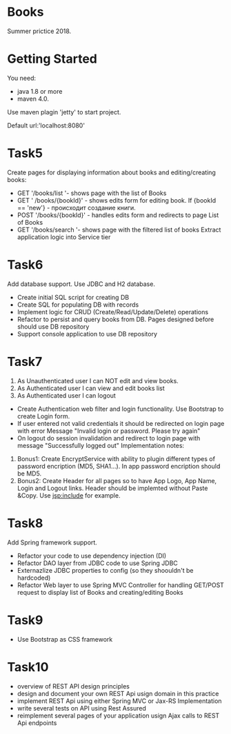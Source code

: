 # Books
Summer prictice 2018.
# Getting Started
You need:
- java 1.8 or more
- maven 4.0.

 Use maven plagin 'jetty' to start project.
 
 Default url:'localhost:8080'
# Task5
Create pages for displaying information about books and editing/creating books:
- GET   '/books/list '- shows page with the list of Books
- GET  ' /books/{bookId}' - shows edits form for editing book. If {bookId == 'new'} - происходит создание книги.
- POST '/books/{bookId}' - handles edits form and redirects to page List of Books
- GET   '/books/search '- shows page with the filtered list of books 
Extract application logic into Service tier
# Task6
 Add database support. Use JDBC and H2 database.
- Create initial SQL script for creating DB
- Create SQL for populating DB with records
- Implement logic for CRUD (Create/Read/Update/Delete) operations
- Refactor to persist and query books from DB. Pages designed before should use DB repository
- Support console application to use DB repository
# Task7
1. As Unauthenticated user I can NOT edit and view books.
2. As Authenticated user I can view and edit books list
3. As Authenticated user I can logout
- Create Authentication web filter and login functionality. Use Bootstrap to create Login form.
- If user entered not valid credentials it should be redirected on login page with error Message "Invalid login or password. Please try again"
- On logout do session invalidation and redirect to login page with message "Successfully logged out"
Implementation notes:
1. Bonus1: Create EncryptService with ability to plugin different types of password encription (MD5, SHA1...). In app password encription should be MD5.
2. Bonus2: Create Header for all pages so to have App Logo, App Name, Login and Logout links. Header should be implemted without Paste &Copy. Use <jsp:include> for example.
# Task8
Add Spring framework support.
- Refactor your code to use dependency injection (DI)
- Refactor DAO layer from JDBC code to use Spring JDBC
- Externazlize JDBC properties to config (so they shoouldn't be hardcoded)
- Refactor Web layer to use Spring MVC Controller for handling GET/POST request to display list of Books and creating/editing Books
 # Task9
- Use Bootstrap as CSS framework
# Task10
- overview of REST API design principles
- design and document your own REST Api usign domain in this practice 
- implement REST Api using either Spring MVC or Jax-RS Implementation
- write several tests on API using Rest Assured
- reimplement several pages of your application usign Ajax calls to REST Api endpoints
